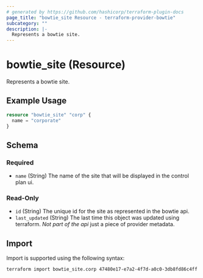 ```yaml
---
# generated by https://github.com/hashicorp/terraform-plugin-docs
page_title: "bowtie_site Resource - terraform-provider-bowtie"
subcategory: ""
description: |-
  Represents a bowtie site.
---
```


# bowtie_site (Resource)

Represents a bowtie site.

## Example Usage

```terraform
resource "bowtie_site" "corp" {
  name = "corporate"
}
```

<!-- schema generated by tfplugindocs -->
## Schema

### Required

- `name` (String) The name of the site that will be displayed in the control plan ui.

### Read-Only

- `id` (String) The unique id for the site as represented in the bowtie api.
- `last_updated` (String) The last time this object was updated using terraform. _Not part of the api_ just a piece of provider metadata.

## Import

Import is supported using the following syntax:

```shell
terraform import bowtie_site.corp 47480e17-e7a2-4f7d-a0c0-3db8fd86c4ff
```
